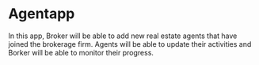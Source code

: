 # Agentapp
In this app, Broker will be able to add new real estate agents that have joined the brokerage firm. Agents will be able to update their activities and Borker will be able to monitor their progress. 
